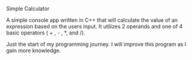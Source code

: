 Simple Calculator

A simple console app written in C++ that will calculate the value of an expression based on the users input. It utilizes 2 operands and one of 4 basic operators ( + , - , *, and /).

Just the start of my programming journey. I will improve this program as I gain more knowledge.
